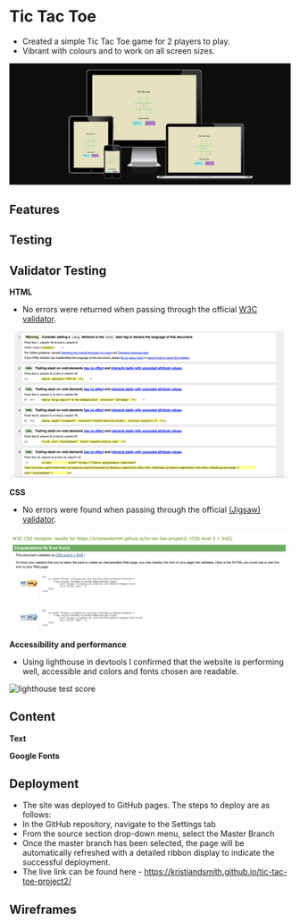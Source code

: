 # Tic Tac Toe

- Created a simple Tic Tac Toe game for 2 players to play. 
- Vibrant with colours and to work on all screen sizes. 

![multiscreen size](/assets/multiscreen-image.png)

## Features

## Testing

## Validator Testing

**HTML**
- No errors were returned when passing through the official [W3C validator](https://validator.w3.org/).

![W#C Validator](/assets/html-validator.png)

**CSS**
- No errors were found when passing through the official [(Jigsaw) validator](https://jigsaw.w3.org/css-validator/).

![Jigsaw Validator](/assets/w3c-css-validator.png)

**Accessibility and performance**
- Using lighthouse in devtools I confirmed that the website is performing well, accessible and colors and fonts chosen are readable.

![lighthouse test score](/assets/images/lightouse-score.png)

## Content

**Text**

**Google Fonts**

## Deployment


- The site was deployed to GitHub pages. The steps to deploy are as follows:
- In the GitHub repository, navigate to the Settings tab
- From the source section drop-down menu, select the Master Branch
- Once the master branch has been selected, the page will be automatically refreshed with a detailed ribbon display to indicate the successful deployment.
- The live link can be found here - https://kristiandsmith.github.io/tic-tac-toe-project2/

## Wireframes
